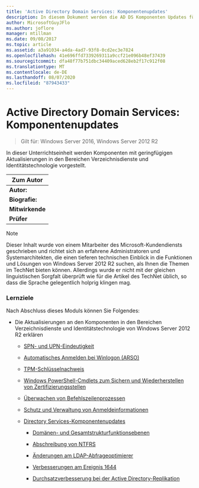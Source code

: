 ```yaml
---
title: 'Active Directory Domain Services: Komponentenupdates'
description: In diesem Dokument werden die AD DS Komponenten Updates für Windows Server 2012 R2 erläutert.
author: MicrosoftGuyJFlo
ms.author: joflore
manager: mtillman
ms.date: 09/08/2017
ms.topic: article
ms.assetid: a3a91034-a4da-4ad7-93f8-0cd2ec3e7824
ms.openlocfilehash: 41e696ffd7339269311a9ccf21e096b48ef37439
ms.sourcegitcommit: dfa48f77b751dbc34409aced628eb2f17c912f08
ms.translationtype: MT
ms.contentlocale: de-DE
ms.lasthandoff: 08/07/2020
ms.locfileid: "87943433"
---
```

# <a name="active-directory-domain-services-component-updates"></a>Active Directory Domain Services: Komponentenupdates

>Gilt für: Windows Server 2016, Windows Server 2012 R2

In dieser Unterrichtseinheit werden Komponenten mit geringfügigen Aktualisierungen in den Bereichen Verzeichnisdienste und Identitätstechnologie vorgestellt.


| Zum Autor |
|------------------|
|   **Autor:**    |
|     **Biografie:**     |
| **Mitwirkende** |
|  **Prüfer**   |

> [!NOTE]
> Dieser Inhalt wurde von einem Mitarbeiter des Microsoft-Kundendiensts geschrieben und richtet sich an erfahrene Administratoren und Systemarchitekten, die einen tieferen technischen Einblick in die Funktionen und Lösungen von Windows Server 2012 R2 suchen, als Ihnen die Themen im TechNet bieten können. Allerdings wurde er nicht mit der gleichen linguistischen Sorgfalt überprüft wie für die Artikel des TechNet üblich, so dass die Sprache gelegentlich holprig klingen mag.

### <a name="what-you-will-learn"></a>Lernziele
Nach Abschluss dieses Moduls können Sie Folgendes:

-   Die Aktualisierungen an den Komponenten in den Bereichen Verzeichnisdienste und Identitätstechnologie von Windows Server 2012 R2 erklären

    -   [SPN- und UPN-Eindeutigkeit](../../../ad-ds/manage/component-updates/SPN-and-UPN-uniqueness.md)

    -   [Automatisches Anmelden bei Winlogon &#40;ARSO&#41;](../../../ad-ds/manage/component-updates/Winlogon-Automatic-Restart-Sign-On--ARSO-.md)

    -   [TPM-Schlüsselnachweis](../../../ad-ds/manage/component-updates/TPM-Key-Attestation.md)

    -   [Windows PowerShell-Cmdlets zum Sichern und Wiederherstellen von Zertifizierungsstellen](../../../ad-ds/manage/component-updates/CA-Backup-and-Restore-Windows-PowerShell-cmdlets.md)

    -   [Überwachen von Befehlszeilenprozessen](../../../ad-ds/manage/component-updates/Command-line-process-auditing.md)

    -   [Schutz und Verwaltung von Anmeldeinformationen](/previous-versions/windows/it-pro/windows-server-2012-R2-and-2012/dn408190(v=ws.11))

    -   [Directory Services-Komponentenupdates](../../../ad-ds/manage/component-updates/Directory-Services-component-updates.md)

        -   [Domänen- und Gesamtstrukturfunktionsebenen](../../../ad-ds/manage/component-updates/../../../ad-ds/manage/component-updates/Directory-Services-component-updates.md#BKMK_FL)

        -   [Abschreibung von NTFRS](../../../ad-ds/manage/component-updates/Directory-Services-component-updates.md#BKMK_NTFRS)

        -   [Änderungen am LDAP-Abfrageoptimierer](../../../ad-ds/manage/component-updates/../../../ad-ds/manage/component-updates/Directory-Services-component-updates.md#BKMK_LDAPQuery)

        -   [Verbesserungen am Ereignis 1644](../../../ad-ds/manage/component-updates/Directory-Services-component-updates.md#BKMK_1644)

        -   [Durchsatzverbesserung bei der Active Directory-Replikation](../../../ad-ds/manage/component-updates/../../../ad-ds/manage/component-updates/Directory-Services-component-updates.md#BKMK_ADRepl)
